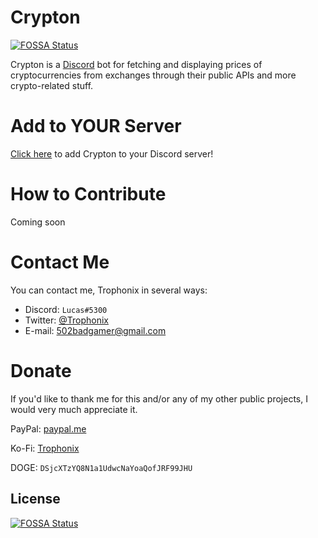 # Crypton
[![FOSSA Status](https://app.fossa.io/api/projects/git%2Bgithub.com%2FTrophonix%2FCrypton.svg?type=shield)](https://app.fossa.io/projects/git%2Bgithub.com%2FTrophonix%2FCrypton?ref=badge_shield)


Crypton is a [Discord](https://discordapp.com) bot for fetching and displaying prices of cryptocurrencies from exchanges through their public APIs and more crypto-related stuff.

# Add to YOUR Server

[Click here](https://discordapp.com/oauth2/authorize?client_id=401249077657993246&scope=bot&permissions=388160&redirect_uri=https%3A%2F%2Fgithub.com%2FTrophonix%2FCrypton%2Fblob%2Fmaster%2FCALLBACK.md) to add Crypton to your Discord server!

# How to Contribute

Coming soon

# Contact Me

You can contact me, Trophonix in several ways:

- Discord: `Lucas#5300`
- Twitter: [@Trophonix](https://twitter.com/trophonix)
- E-mail: [502badgamer@gmail.com](mailto:502badgamer@gmail.com)

# Donate

If you'd like to thank me for this and/or any of my other public projects, I would very much appreciate it.

PayPal: [paypal.me](https://paypal.me/trophonix/5)

Ko-Fi: [Trophonix](https://ko-fi.com/trophonix)

DOGE: `DSjcXTzYQ8N1a1UdwcNaYoaQofJRF99JHU`


## License
[![FOSSA Status](https://app.fossa.io/api/projects/git%2Bgithub.com%2FTrophonix%2FCrypton.svg?type=large)](https://app.fossa.io/projects/git%2Bgithub.com%2FTrophonix%2FCrypton?ref=badge_large)